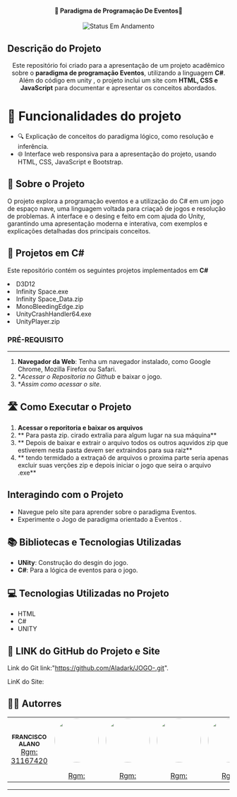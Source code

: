

<h4 align="center"> 
	🚧 Paradigma de Programação De Eventos🚧
</h4>
<p align="center">
	<img alt="Status Em Andamento" src="https://img.shields.io/badge/STATUS-CONCLU%C3%8DDO-brightgreen">
</p>

## Descrição do Projeto
<p align="center">Este repositório foi criado para a apresentação de um projeto acadêmico sobre o <b>paradigma de programação Eventos</b>, utilizando a linguagem <b>C#</b>. Além do código em unity , o projeto inclui um site com <b>HTML, CSS e JavaScript</b> para documentar e apresentar os conceitos abordados.</p>

# :hammer: Funcionalidades do projeto

- 🔍 Explicação de conceitos do paradigma lógico, como resolução e inferência.
- 🌐 Interface web responsiva para a apresentação do projeto, usando HTML, CSS, JavaScript e Bootstrap.

## 🚀 Sobre o Projeto
O projeto explora a programação eventos  e a utilização do C# em um jogo de espaço nave, uma linguagem voltada para criaçaõ de jogos e  resolução de problemas. A interface e o desing e feito em com ajuda do Unity, garantindo uma apresentação moderna e interativa, com exemplos e explicações detalhadas dos principais conceitos.

## 📂 Projetos em C#
<p>Este repositório contém os seguintes projetos implementados em <b>C#</b></p>
<li>D3D12</li>
<li>Infinity Space.exe</li>
<li>Infinity Space_Data.zip</li>
<li>MonoBleedingEdge.zip</li>
<li>UnityCrashHandler64.exe</li>
<li>UnityPlayer.zip</li>


### PRÉ-REQUISITO
---
1. **Navegador da Web**: Tenha um navegador instalado, como Google Chrome, Mozilla Firefox ou Safari.
2. **Acessar o Repositoria no Github* e baixar o jogo.
3.  **Assim como acessar o site*.
    
## 🛣️ Como Executar o Projeto

1. **Acessar o reporitoria e baixar os arquivos**
2. ** Para pasta zip. cirado extralia para algum lugar na sua máquina**
3. ** Depois de baixar e extrair o arquivo todos os outros aquvidos zip que estiverem nesta pasta devem ser extraindos para sua raiz**
4. ** tendo termidado a extraçaõ de arquivos o proxima parte seria apenas excluir suas verções zip e depois iniciar o jogo que seira o arquivo .exe** 


## Interagindo com o Projeto

- Navegue pelo site para aprender sobre o paradigma Eventos.
- Experimente o Jogo de paradigma orientado a Eventos .

## 📚 Bibliotecas e Tecnologias Utilizadas

- **UNity**: Construção do desgin do jogo.
- **C#**: Para a lógica de eventos para o jogo.

## 💻 Tecnologias Utilizadas no Projeto
-  HTML
-  C#
-  UNITY



## 💪 LINK do GitHub do Projeto e Site

Link do Git link:"https://github.com/Aladark/JOGO-.git".

LinK do Site:

## 🧙‍♂️ Autorres
<table>
  <td align="center"><a href="https://rocketseat.com.br"><img style="border-radius: 30%;" src="https://avatars.githubusercontent.com/u/106283911?…00&u=5a01aae0bb583d5fd77b76bdf17b2adf32e1e4ea&v=4" alt=""/><br /><sub><b> FRANCISCO ALANO </b></sub></a><br /><a href="https://https://github.com/Aladark" title="Rocketseat">Rgm: 31167420</a></td>
    <td align="center"><a href="https://rocketseat.com.br"><img style="border-radius: 50%;" src="" width="100px;" alt=""/><br /><sub><b></b></sub></a><br /><a href="" title="Rocketseat">Rgm:</a></td>
    <td align="center"><a href="https://rocketseat.com.br"><img style="border-radius: 50%;" src="" width="100px;" alt=""/><br /><sub><b></b></sub></a><br /><a href="" title="Rocketseat">Rgm:</a></td>
    <td align="center"><a href="https://rocketseat.com.br"><img style="border-radius: 50%;" src="" width="100px;" alt=""/><br /><sub><b></b></sub></a><br /><a href="" title="Rocketseat">Rgm:</a></td>
    <td align="center"><a href="https://rocketseat.com.br"><img style="border-radius: 50%;" src="" width="100px;" alt=""/><br /><sub><b></b></sub></a><br /><a href="" title="Rocketseat">Rgm:</a></td>
    <td align="center"><a href="https://rocketseat.com.br"><img style="border-radius: 50%;" src="" width="100px;" alt=""/><br /><sub><b></b></sub></a><br /><a href="" title="Rocketseat">Rgm:</a></td> 	
</table>

---

